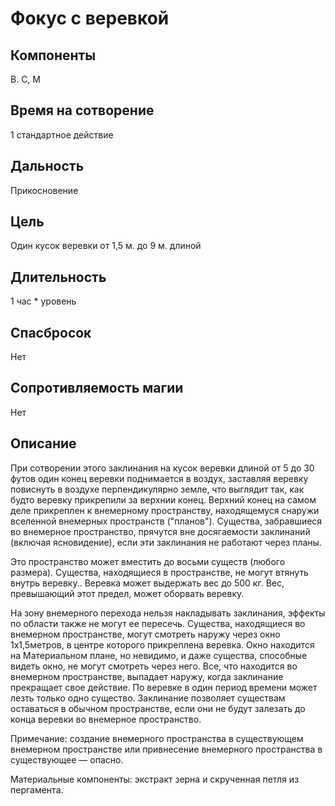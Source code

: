 # Фокус с веревкой

## Компоненты
В. С, М

## Время на сотворение
1 стандартное действие

## Дальность
Прикосновение

## Цель
Один кусок веревки от 1,5 м. до 9 м. длиной

## Длительность
1 час * уровень

## Спасбросок
Нет

## Сопротивляемость магии
Нет

## Описание
При сотворении этого заклинания на кусок веревки длиной от 5 до 30 футов один конец веревки поднимается в воздух, заставляя веревку повиснуть в воздухе перпендикулярно земле, что выглядит так, как будто веревку прикрепили за верхнии конец. Верхний конец на самом деле прикреплен к внемерному пространству, находящемуся снаружи вселенной внемерных пространств ("планов"). Существа, забравшиеся во внемерное пространство, прячутся вне досягаемости заклинаний (включая ясновидение), если эти заклинания не работают через планы.

Это пространство может вместить до восьми существ (любого размера). Существа, находящиеся в пространстве, не могут втянуть внутрь веревку.. Веревка может выдержать вес до 500 кг. Вес, превышающий этот предел, может оборвать веревку.

На зону внемерного перехода нельзя накладывать заклинания, эффекты по области также не могут ее пересечь. Существа, находящиеся во внемерном пространстве, могут смотреть наружу через окно 1x1,5метров, в центре которого прикреплена веревка. Окно находится на Материальном плане, но невидимо, и даже существа, способные видеть окно, не могут смотреть через него. Все, что находится во внемерном пространстве, выпадает наружу, когда заклинание прекращает свое действие. По веревке в один период времени может лезть только одно существо. Заклинание позволяет существам оставаться в обычном пространстве, если они не будут залезать до конца веревки во внемерное пространство.

Примечание: создание внемерного пространства в существующем внемерном пространстве или привнесение внемерного пространства в существующее — опасно.

Материальные компоненты: экстракт зерна и скрученная петля из пергамента.